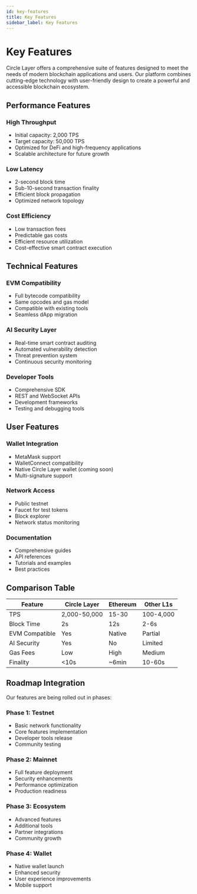 ```yaml
---
id: key-features
title: Key Features
sidebar_label: Key Features
---
```


# Key Features

Circle Layer offers a comprehensive suite of features designed to meet the needs of modern blockchain applications and users. Our platform combines cutting-edge technology with user-friendly design to create a powerful and accessible blockchain ecosystem.

## Performance Features

### High Throughput
- Initial capacity: 2,000 TPS
- Target capacity: 50,000 TPS
- Optimized for DeFi and high-frequency applications
- Scalable architecture for future growth

### Low Latency
- 2-second block time
- Sub-10-second transaction finality
- Efficient block propagation
- Optimized network topology

### Cost Efficiency
- Low transaction fees
- Predictable gas costs
- Efficient resource utilization
- Cost-effective smart contract execution

## Technical Features

### EVM Compatibility
- Full bytecode compatibility
- Same opcodes and gas model
- Compatible with existing tools
- Seamless dApp migration

### AI Security Layer
- Real-time smart contract auditing
- Automated vulnerability detection
- Threat prevention system
- Continuous security monitoring

### Developer Tools
- Comprehensive SDK
- REST and WebSocket APIs
- Development frameworks
- Testing and debugging tools

## User Features

### Wallet Integration
- MetaMask support
- WalletConnect compatibility
- Native Circle Layer wallet (coming soon)
- Multi-signature support

### Network Access
- Public testnet
- Faucet for test tokens
- Block explorer
- Network status monitoring

### Documentation
- Comprehensive guides
- API references
- Tutorials and examples
- Best practices

## Comparison Table

| Feature | Circle Layer | Ethereum | Other L1s |
|---------|--------------|----------|-----------|
| TPS | 2,000-50,000 | 15-30 | 100-4,000 |
| Block Time | 2s | 12s | 2-6s |
| EVM Compatible | Yes | Native | Partial |
| AI Security | Yes | No | Limited |
| Gas Fees | Low | High | Medium |
| Finality | &lt;10s | ~6min | 10-60s |

## Roadmap Integration

Our features are being rolled out in phases:

### Phase 1: Testnet
- Basic network functionality
- Core features implementation
- Developer tools release
- Community testing

### Phase 2: Mainnet
- Full feature deployment
- Security enhancements
- Performance optimization
- Production readiness

### Phase 3: Ecosystem
- Advanced features
- Additional tools
- Partner integrations
- Community growth

### Phase 4: Wallet
- Native wallet launch
- Enhanced security
- User experience improvements
- Mobile support